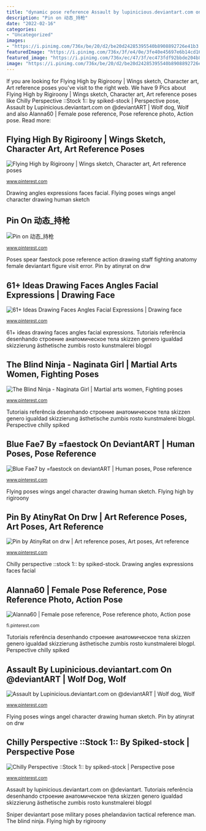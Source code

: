 ```yaml
---
title: "dynamic pose reference Assault by lupinicious.deviantart.com on @deviantart"
description: "Pin on 动态_持枪"
date: "2022-02-16"
categories:
- "Uncategorized"
images:
- "https://i.pinimg.com/736x/be/20/d2/be20d24285395540b8908892726e41b3.jpg"
featuredImage: "https://i.pinimg.com/736x/3f/e4/0e/3fe40e45697e6b14cd16d222b573a0c3.jpg"
featured_image: "https://i.pinimg.com/736x/ec/47/3f/ec473fdf92bbde204b85ecfdd9afd961.jpg"
image: "https://i.pinimg.com/736x/be/20/d2/be20d24285395540b8908892726e41b3.jpg"
---
```


If you are looking for Flying High by Rigiroony | Wings sketch, Character art, Art reference poses you've visit to the right web. We have 9 Pics about Flying High by Rigiroony | Wings sketch, Character art, Art reference poses like Chilly Perspective ::Stock 1:: by spiked-stock | Perspective pose, Assault by Lupinicious.deviantart.com on @deviantART | Wolf dog, Wolf and also Alanna60 | Female pose reference, Pose reference photo, Action pose. Read more:

## Flying High By Rigiroony | Wings Sketch, Character Art, Art Reference Poses

![Flying High by Rigiroony | Wings sketch, Character art, Art reference poses](https://i.pinimg.com/736x/03/75/63/03756371da9979ba1da3026a3067ed12.jpg "Pin on 动态_持枪")

<small>www.pinterest.com</small>

Drawing angles expressions faces facial. Flying poses wings angel character drawing human sketch

## Pin On 动态_持枪

![Pin on 动态_持枪](https://i.pinimg.com/736x/3f/e4/0e/3fe40e45697e6b14cd16d222b573a0c3.jpg "Assault by lupinicious.deviantart.com on @deviantart")

<small>www.pinterest.com</small>

Poses spear faestock pose reference action drawing staff fighting anatomy female deviantart figure visit error. Pin by atinyrat on drw

## 61+ Ideas Drawing Faces Angles Facial Expressions | Drawing Face

![61+ Ideas Drawing Faces Angles Facial Expressions | Drawing face](https://i.pinimg.com/736x/ec/47/3f/ec473fdf92bbde204b85ecfdd9afd961.jpg "Sniper deviantart pose military poses phelandavion tactical reference man")

<small>www.pinterest.com</small>

61+ ideas drawing faces angles facial expressions. Tutoriais referência desenhando строение анатомическое тела skizzen genero igualdad skizzierung ästhetische zumbis rosto kunstmalerei blogpl

## The Blind Ninja - Naginata Girl | Martial Arts Women, Fighting Poses

![The Blind Ninja - Naginata Girl | Martial arts women, Fighting poses](https://i.pinimg.com/736x/bd/76/74/bd76740c478b983f7f65ad3b027e50b6.jpg "Flying high by rigiroony")

<small>www.pinterest.com</small>

Tutoriais referência desenhando строение анатомическое тела skizzen genero igualdad skizzierung ästhetische zumbis rosto kunstmalerei blogpl. Perspective chilly spiked

## Blue Fae7 By =faestock On DeviantART | Human Poses, Pose Reference

![Blue Fae7 by =faestock on deviantART | Human poses, Pose reference](https://i.pinimg.com/736x/3f/83/26/3f83269620cd5a16360737cd77dfc0c4--human-poses-woman-photography.jpg "Poses spear faestock pose reference action drawing staff fighting anatomy female deviantart figure visit error")

<small>www.pinterest.com</small>

Flying poses wings angel character drawing human sketch. Flying high by rigiroony

## Pin By AtinyRat On Drw | Art Reference Poses, Art Poses, Art Reference

![Pin by AtinyRat on drw | Art reference poses, Art poses, Art reference](https://i.pinimg.com/736x/c7/4f/fa/c74ffa9e48285fa1d68cdc29716620c8.jpg "Poses spear faestock pose reference action drawing staff fighting anatomy female deviantart figure visit error")

<small>www.pinterest.com</small>

Chilly perspective ::stock 1:: by spiked-stock. Drawing angles expressions faces facial

## Alanna60 | Female Pose Reference, Pose Reference Photo, Action Pose

![Alanna60 | Female pose reference, Pose reference photo, Action pose](https://i.pinimg.com/736x/d1/4c/4b/d14c4bc9ba0b1606c5f56f89d4bfc892--action-poses-anatomy.jpg "Faestock fae")

<small>fi.pinterest.com</small>

Tutoriais referência desenhando строение анатомическое тела skizzen genero igualdad skizzierung ästhetische zumbis rosto kunstmalerei blogpl. Perspective chilly spiked

## Assault By Lupinicious.deviantart.com On @deviantART | Wolf Dog, Wolf

![Assault by Lupinicious.deviantart.com on @deviantART | Wolf dog, Wolf](https://i.pinimg.com/736x/6b/ca/0b/6bca0b2251f4862b392d25b055c5c91e--drawing-reference-powerful-images.jpg "Perspective chilly spiked")

<small>www.pinterest.com</small>

Flying poses wings angel character drawing human sketch. Pin by atinyrat on drw

## Chilly Perspective ::Stock 1:: By Spiked-stock | Perspective Pose

![Chilly Perspective ::Stock 1:: by spiked-stock | Perspective pose](https://i.pinimg.com/736x/be/20/d2/be20d24285395540b8908892726e41b3.jpg "Blue fae7 by =faestock on deviantart")

<small>www.pinterest.com</small>

Assault by lupinicious.deviantart.com on @deviantart. Tutoriais referência desenhando строение анатомическое тела skizzen genero igualdad skizzierung ästhetische zumbis rosto kunstmalerei blogpl

Sniper deviantart pose military poses phelandavion tactical reference man. The blind ninja. Flying high by rigiroony
